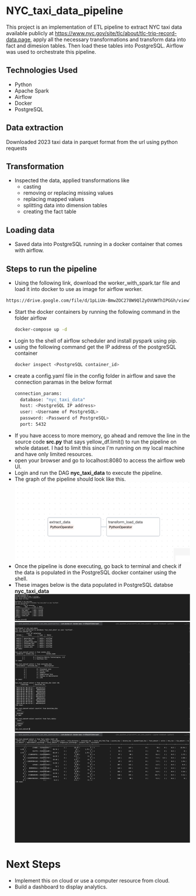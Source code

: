 # NYC_taxi_data_pipeline
This project is an implementation of ETL pipeline to extract NYC taxi data available publicly at https://www.nyc.gov/site/tlc/about/tlc-trip-record-data.page, apply all the necessary transformations and transform data into fact and dimesion tables. Then load these tables into PostgreSQL. Airflow was used to orchestrate this pipeline.

## Technologies Used
- Python
- Apache Spark
- Airflow
- Docker
- PostgreSQL

## Data extraction
Downloaded 2023 taxi data in parquet format from the url using python requests 

## Transformation
- Inspected the data, applied transformations like
    - casting
    - removing or replacing missing values
    - replacing mapped values
    - splitting data into dimension tables
    - creating the fact table
  
## Loading data
- Saved data into PostgreSQL running in a docker container that comes with airflow.

## Steps to run the pipeline
- Using the following link, download the worker_with_spark.tar file and load it into docker to use as image for airflow worker.
```bash
https://drive.google.com/file/d/1pLiUm-BmwZOC278W9QlZyOVUWfhIPGGh/view?usp=drive_link
```
- Start the docker containers by running the following command in the folder airflow
    ```bash
    docker-compose up -d
    ```
- Login to the shell of airflow scheduler and install pyspark using pip.
- using the following command get the IP address of the postgreSQL container
  ```bash
  docker inspect <PostgreSQL container_id>
  ```
- create a config.yaml file in the config folder in airflow and save the connection paramas in the below format
  ```bash
  connection_params:
    database: "nyc_taxi_data"
    host: <PostgreSQL IP address>
    user: <Username of PostgreSQL>
    password: <Password of PostgreSQL>
    port: 5432
  ```
- If you have access to more memory, go ahead and remove the line in the source code **src.py** that says yellow_df.limit() to run the pipeline on whole dataset. I had to limit this since I'm running on my local machine and have only limited resources.
- open your browser and go to localhost:8080 to access the airflow web UI.
- Login and run the DAG **nyc_taxi_data** to execute the pipeline.
- The graph of the pipeline should look like this.
  ![Alt airflow pipeline](https://github.com/DSK2012/NYC_taxi_data_pipeline/blob/main/images/airflow_pipeline.jpeg)
- Once the pipeline is done executing, go back to terminal and check if the data is populated in the PostgreSQL docker container using the shell.
- These images below is the data populated in PostgreSQL databse **nyc_taxi_data**
  ![Alt tables](https://github.com/DSK2012/NYC_taxi_data_pipeline/blob/main/images/tables.jpeg)
  ![Alt table_data](https://github.com/DSK2012/NYC_taxi_data_pipeline/blob/main/images/table_data.jpeg)
  ![Alt fact_table](https://github.com/DSK2012/NYC_taxi_data_pipeline/blob/main/images/fact_table.jpeg)
# Next Steps
- Implement this on cloud or use a computer resource from cloud.
- Build a dashboard to display analytics.

